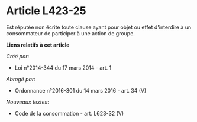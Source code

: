 # Article L423-25

Est réputée non écrite toute clause ayant pour objet ou effet d'interdire à un consommateur de participer à une action de
groupe.

**Liens relatifs à cet article**

_Créé par_:

  - Loi n°2014-344 du 17 mars 2014 - art. 1

_Abrogé par_:

  - Ordonnance n°2016-301 du 14 mars 2016 - art. 34 (V)

_Nouveaux textes_:

  - Code de la consommation - art. L623-32 (V)
